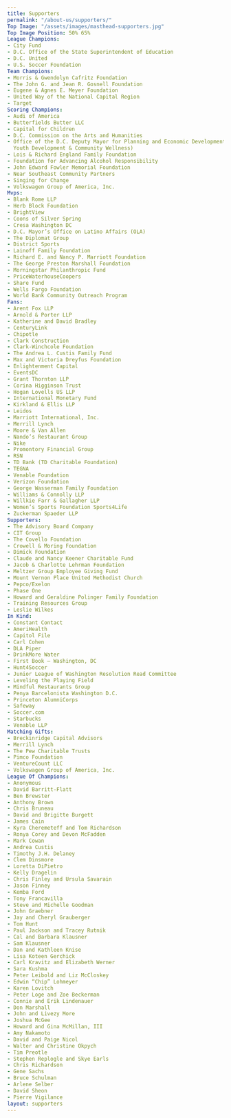 ```yaml
---
title: Supporters
permalink: "/about-us/supporters/"
Top Image: "/assets/images/masthead-supporters.jpg"
Top Image Position: 50% 65%
League Champions:
- City Fund
- D.C. Office of the State Superintendent of Education
- D.C. United
- U.S. Soccer Foundation
Team Champions:
- Morris & Gwendolyn Cafritz Foundation
- The John G. and Jean R. Gosnell Foundation
- Eugene & Agnes E. Meyer Foundation
- United Way of the National Capital Region
- Target
Scoring Champions:
- Audi of America
- Butterfields Butter LLC
- Capital for Children
- D.C. Commission on the Arts and Humanities
- Office of the D.C. Deputy Mayor for Planning and Economic Development (New Communities
  Youth Development & Community Wellness)
- Lois & Richard England Family Foundation
- Foundation for Advancing Alcohol Responsibility
- John Edward Fowler Memorial Foundation
- Near Southeast Community Partners
- Singing for Change
- Volkswagen Group of America, Inc.
Mvps:
- Blank Rome LLP
- Herb Block Foundation
- BrightView
- Coons of Silver Spring
- Cresa Washington DC
- D.C. Mayor’s Office on Latino Affairs (OLA)
- The Diplomat Group
- District Sports
- Lainoff Family Foundation
- Richard E. and Nancy P. Marriott Foundation
- The George Preston Marshall Foundation
- Morningstar Philanthropic Fund
- PriceWaterhouseCoopers
- Share Fund
- Wells Fargo Foundation
- World Bank Community Outreach Program
Fans:
- Arent Fox LLP
- Arnold & Porter LLP
- Katherine and David Bradley
- CenturyLink
- Chipotle
- Clark Construction
- Clark-Winchcole Foundation
- The Andrea L. Custis Family Fund
- Max and Victoria Dreyfus Foundation
- Enlightenment Capital
- EventsDC
- Grant Thornton LLP
- Corina Higginson Trust
- Hogan Lovells US LLP
- International Monetary Fund
- Kirkland & Ellis LLP
- Leidos
- Marriott International, Inc.
- Merrill Lynch
- Moore & Van Allen
- Nando’s Restaurant Group
- Nike
- Promontory Financial Group
- RSN
- TD Bank (TD Charitable Foundation)
- TEGNA
- Venable Foundation
- Verizon Foundation
- George Wasserman Family Foundation
- Williams & Connolly LLP
- Willkie Farr & Gallagher LLP
- Women’s Sports Foundation Sports4Life
- Zuckerman Spaeder LLP
Supporters:
- The Advisory Board Company
- CIT Group
- The Covello Foundation
- Crowell & Moring Foundation
- Dimick Foundation
- Claude and Nancy Keener Charitable Fund
- Jacob & Charlotte Lehrman Foundation
- Meltzer Group Employee Giving Fund
- Mount Vernon Place United Methodist Church
- Pepco/Exelon
- Phase One
- Howard and Geraldine Polinger Family Foundation
- Training Resources Group
- Leslie Wilkes
In Kind:
- Constant Contact
- AmeriHealth
- Capitol File
- Carl Cohen
- DLA Piper
- DrinkMore Water
- First Book – Washington, DC
- Hunt4Soccer
- Junior League of Washington Resolution Read Committee
- Leveling the Playing Field
- Mindful Restaurants Group
- Penya Barcelonista Washington D.C.
- Princeton AlumniCorps
- Safeway
- Soccer.com
- Starbucks
- Venable LLP
Matching Gifts:
- Breckinridge Capital Advisors
- Merrill Lynch
- The Pew Charitable Trusts
- Pimco Foundation
- VentureCount LLC
- Volkswagen Group of America, Inc.
League Of Champions:
- Anonymous
- David Barritt-Flatt
- Ben Brewster
- Anthony Brown
- Chris Bruneau
- David and Brigitte Burgett
- James Cain
- Kyra Cheremeteff and Tom Richardson
- Ronya Corey and Devon McFadden
- Mark Cowan
- Andrea Custis
- Timothy J.H. Delaney
- Clem Dinsmore
- Loretta DiPietro
- Kelly Dragelin
- Chris Finley and Ursula Savarain
- Jason Finney
- Kemba Ford
- Tony Francavilla
- Steve and Michelle Goodman
- John Graebner
- Jay and Cheryl Grauberger
- Tom Hunt
- Paul Jackson and Tracey Rutnik
- Cal and Barbara Klausner
- Sam Klausner
- Dan and Kathleen Knise
- Lisa Koteen Gerchick
- Carl Kravitz and Elizabeth Werner
- Sara Kushma
- Peter Leibold and Liz McCloskey
- Edwin “Chip” Lohmeyer
- Karen Lovitch
- Peter Loge and Zoe Beckerman
- Connie and Erik Lindenauer
- Don Marshall
- John and Livezy More
- Joshua McGee
- Howard and Gina McMillan, III
- Amy Nakamoto
- David and Paige Nicol
- Walter and Christine Okpych
- Tim Preotle
- Stephen Replogle and Skye Earls
- Chris Richardson
- Gene Sachs
- Bruce Schulman
- Arlene Selber
- David Sheon
- Pierre Vigilance
layout: supporters
---
```


